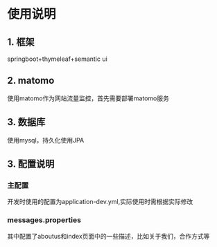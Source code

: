 # 使用说明
## 1. 框架
springboot+thymeleaf+semantic ui

## 2. matomo
使用matomo作为网站流量监控，首先需要部署matomo服务
[](https://matomo.org/)

## 3. 数据库
使用mysql，持久化使用JPA

## 3. 配置说明
### 主配置
开发时使用的配置为application-dev.yml,实际使用时需根据实际修改

### messages.properties
其中配置了aboutus和index页面中的一些描述，比如关于我们，合作方式等